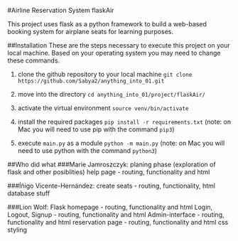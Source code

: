 #Airline Reservation System flaskAir

This project uses flask as a python framework to build a web-based booking system for airplane seats for learning purposes.

##Installation
These are the steps necessary to execute this project on your local machine. Based on your operating system you may need to change these commands.

1. clone the github repository to your local machine
`git clone https://github.com/Sabya2/anything_into_01.git`

2. move into the directory
`cd anything_into_01/project/flaskAir/`

3. activate the virtual environment
`source venv/bin/activate`

4. install the required packages
`pip install -r requirements.txt`
(note: on Mac you will need to use pip with the command `pip3`)

5. execute `main.py` as a module
`python -m main.py`
(note: on Mac you will need to use python with the command `python3`)

##Who did what
###Marie Jamroszczyk:
planing phase (exploration of flask and other posiblities)
help page - routing, functionality and html

###Íñigo Vicente-Hernández:
create seats - routing, functionality, html
database stuff

###Lion Wolf:
Flask
homepage - routing, functionality and html
Login, Logout, Signup - routing, functionality and html
Admin-interface - routing, functionality and html
reservation page - routing, functionality and html
css styling
